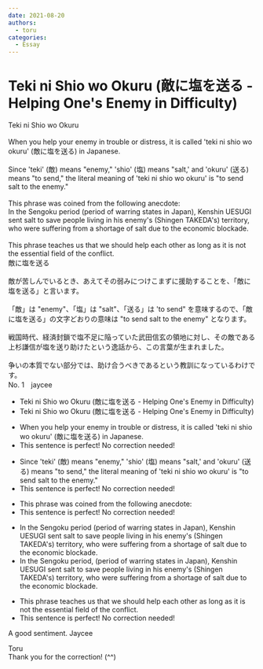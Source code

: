 ```yaml
---
date: 2021-08-20
authors:
  - toru
categories:
  - Essay
---
```


<h1 id="subject_show">Teki ni Shio wo Okuru (敵に塩を送る - Helping One's Enemy in Difficulty)</h1>
<div class="date" hidden>Aug 20, 2021 14:42</div>
<div id="post"><div id="body_show_ori">
Teki ni Shio wo Okuru<br/><br/>When you help your enemy in trouble or distress, it is called 'teki ni shio wo okuru' (敵に塩を送る) in Japanese.<br/><br/>Since 'teki' (敵) means "enemy," 'shio' (塩) means "salt,' and 'okuru' (送る) means "to send," the literal meaning of 'teki ni shio wo okuru' is "to send salt to the enemy."<br/><br/>This phrase was coined from the following anecdote:<br/>In the Sengoku period (period of warring states in Japan), Kenshin UESUGI sent salt to save people living in his enemy's (Shingen TAKEDA's) territory, who were suffering from a shortage of salt due to the economic blockade.<br/><br/>This phrase teaches us that we should help each other as long as it is not the essential field of the conflict.
</div></div>

<!-- more -->

<div id="post_ja"><div id="body_show_mo">
敵に塩を送る<br/><br/>敵が苦しんでいるとき、あえてその弱みにつけこまずに援助することを、「敵に塩を送る」と言います。<br/><br/>「敵」は "enemy"、「塩」は "salt"、「送る」は 'to send" を意味するので、「敵に塩を送る」の文字どおりの意味は "to send salt to the enemy" となります。<br/><br/>戦国時代、経済封鎖で塩不足に陥っていた武田信玄の領地に対し、その敵である上杉謙信が塩を送り助けたという逸話から、この言葉が生まれました。<br/><br/>争いの本質でない部分では、助け合うべきであるという教訓になっているわけです。
</div></div>
<div id="block"><div class="first_name"> No. 1　<span class="just_name">jaycee</span></div><div id="block2">
<ul class="correction_field">
<li class="incorrect">Teki ni Shio wo Okuru (敵に塩を送る - Helping One's Enemy in Difficulty)</li>
<li class="corrected correct">
Teki ni Shio wo Okuru (敵に塩を送る - Helping One's Enemy in Difficulty)
</li>
</ul>
<ul class="correction_field">
<li class="incorrect">When you help your enemy in trouble or distress, it is called 'teki ni shio wo okuru' (敵に塩を送る) in Japanese.</li>
<li class="corrected perfect">This sentence is perfect! No correction needed!</li>
</ul>
<ul class="correction_field">
<li class="incorrect">Since 'teki' (敵) means "enemy," 'shio' (塩) means "salt,' and 'okuru' (送る) means "to send," the literal meaning of 'teki ni shio wo okuru' is "to send salt to the enemy."</li>
<li class="corrected perfect">This sentence is perfect! No correction needed!</li>
</ul>
<ul class="correction_field">
<li class="incorrect">This phrase was coined from the following anecdote:</li>
<li class="corrected perfect">This sentence is perfect! No correction needed!</li>
</ul>
<ul class="correction_field">
<li class="incorrect">In the Sengoku period (period of warring states in Japan), Kenshin UESUGI sent salt to save people living in his enemy's (Shingen TAKEDA's) territory, who were suffering from a shortage of salt due to the economic blockade.</li>
<li class="corrected correct">
In the Sengoku period<span class="f_blue">,</span> (period of warring states in Japan), Kenshin UESUGI sent salt to save people living in his enemy's (Shingen TAKEDA's) territory, who were suffering from a shortage of salt due to the economic blockade.
</li>
</ul>
<ul class="correction_field">
<li class="incorrect">This phrase teaches us that we should help each other as long as it is not the essential field of the conflict.</li>
<li class="corrected perfect">This sentence is perfect! No correction needed!</li>
</ul>
<p class="comment_small">
 A good sentiment.  Jaycee
</p>

</div><div class="name"><span class="just_name">Toru</span><br>
Thank you for the correction! (^^)
</div>
</div>
